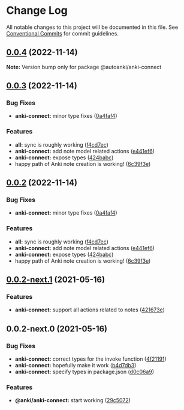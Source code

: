# Change Log

All notable changes to this project will be documented in this file.
See [Conventional Commits](https://conventionalcommits.org) for commit guidelines.

## [0.0.4](https://github.com/chenlijun99/autoanki/compare/@autoanki/anki-connect@0.0.3...@autoanki/anki-connect@0.0.4) (2022-11-14)

**Note:** Version bump only for package @autoanki/anki-connect





## [0.0.3](https://github.com/chenlijun99/autoanki/compare/@autoanki/anki-connect@0.0.2-next.1...@autoanki/anki-connect@0.0.3) (2022-11-14)

### Bug Fixes

- **anki-connect:** minor type fixes ([0a4faf4](https://github.com/chenlijun99/autoanki/commit/0a4faf40503384872d728d060bef72629f5f95f1))

### Features

- **all:** sync is roughly working ([f4cd7ec](https://github.com/chenlijun99/autoanki/commit/f4cd7ec4b4a36e5ef936612b913e7aef77308ef9))
- **anki-connect:** add note model related actions ([e441ef6](https://github.com/chenlijun99/autoanki/commit/e441ef6de4dbb0e6f021ecb286f10cfd31262a3e))
- **anki-connect:** expose types ([424babc](https://github.com/chenlijun99/autoanki/commit/424babcfd764d263f5957152c7565953e94ea00e))
- happy path of Anki note creation is working! ([6c39f3e](https://github.com/chenlijun99/autoanki/commit/6c39f3e70cfe09fde32a7f0eb0bbeb31b0dbee3a))

## [0.0.2](https://github.com/chenlijun99/autoanki/compare/@autoanki/anki-connect@0.0.2-next.1...@autoanki/anki-connect@0.0.2) (2022-11-14)

### Bug Fixes

- **anki-connect:** minor type fixes ([0a4faf4](https://github.com/chenlijun99/autoanki/commit/0a4faf40503384872d728d060bef72629f5f95f1))

### Features

- **all:** sync is roughly working ([f4cd7ec](https://github.com/chenlijun99/autoanki/commit/f4cd7ec4b4a36e5ef936612b913e7aef77308ef9))
- **anki-connect:** add note model related actions ([e441ef6](https://github.com/chenlijun99/autoanki/commit/e441ef6de4dbb0e6f021ecb286f10cfd31262a3e))
- **anki-connect:** expose types ([424babc](https://github.com/chenlijun99/autoanki/commit/424babcfd764d263f5957152c7565953e94ea00e))
- happy path of Anki note creation is working! ([6c39f3e](https://github.com/chenlijun99/autoanki/commit/6c39f3e70cfe09fde32a7f0eb0bbeb31b0dbee3a))

## [0.0.2-next.1](https://github.com/chenlijun99/autoanki/compare/@autoanki/anki-connect@0.0.2-next.0...@autoanki/anki-connect@0.0.2-next.1) (2021-05-16)

### Features

- **anki-connect:** support all actions related to notes ([421673e](https://github.com/chenlijun99/autoanki/commit/421673e61b70cb7b43a123805aa08d4b09e1ae06))

## 0.0.2-next.0 (2021-05-16)

### Bug Fixes

- **anki-connect:** correct types for the invoke function ([4f21191](https://github.com/chenlijun99/autoanki/commit/4f21191cc1000ad77be3e2abeff3e35a648085a5))
- **anki-connect:** hopefully make it work ([b4d7db3](https://github.com/chenlijun99/autoanki/commit/b4d7db32ccbbee692de1c4c1bf4320cbb2c404e2))
- **anki-connect:** specify types in package.json ([d0c06a9](https://github.com/chenlijun99/autoanki/commit/d0c06a9223895ef10b6ce3482798222dc5d34017))

### Features

- **@anki/anki-connect:** start working ([29c5072](https://github.com/chenlijun99/autoanki/commit/29c507276f5ae9a874e9bb8405061be151b2411b))
